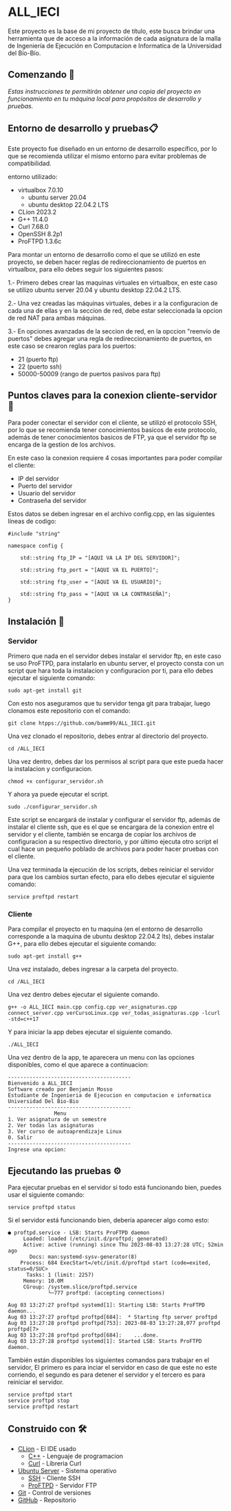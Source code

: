 # ALL_IECI

Este proyecto es la base de mi proyecto de título, este busca brindar una herramienta
que de acceso a la información de cada asignatura de la malla de Ingeniería de Ejecución
en Computacion e Informatica de la Universidad del Bío-Bío.

## Comenzando 🚀

_Estas instrucciones te permitirán obtener una copia del proyecto en funcionamiento en tu
máquina local para propósitos de desarrollo y pruebas._

## Entorno de desarrollo y pruebas📋

Este proyecto fue diseñado en un entorno de desarrollo específico, por lo que se recomienda
utilizar el mismo entorno para evitar problemas de compatibilidad.

entorno utilizado:
* virtualbox 7.0.10
  * ubuntu server 20.04
  * ubuntu desktop 22.04.2 LTS
* CLion 2023.2
* G++ 11.4.0
* Curl 7.68.0
* OpenSSH 8.2p1
* ProFTPD 1.3.6c

Para montar un entorno de desarrollo como el que se utilizó en este proyecto, se deben hacer 
reglas de redireccionamiento de puertos en virtualbox, para ello debes seguir los siguientes pasos:

1.- Primero debes crear las maquinas virtuales en virtualbox, en este caso se utilizo ubuntu server 20.04 
y ubuntu desktop 22.04.2 LTS.

2.- Una vez creadas las máquinas virtuales, debes ir a la configuracion de cada una de ellas y en la seccion de red, 
debe estar seleccionada la opcion de red NAT para ambas máquinas.

3.- En opciones avanzadas de la seccion de red, en la opccion "reenvío de puertos" debes agregar una regla de redireccionamiento
de puertos, en este caso se crearon reglas para los puertos: 

* 21 (puerto ftp)
* 22 (puerto ssh)
* 50000-50009 (rango de puertos pasivos para ftp)

## Puntos claves para la conexion cliente-servidor 🔧

Para poder conectar el servidor con el cliente, se utilizó el protocolo SSH, por lo que
se recomienda tener conocimientos basicos de este protocolo, además de tener conocimientos
basicos de FTP, ya que el servidor ftp se encarga de la gestion de los archivos.

En este caso la conexion requiere 4 cosas importantes para poder compilar el cliente:

* IP del servidor
* Puerto del servidor
* Usuario del servidor
* Contraseña del servidor

Estos datos se deben ingresar en el archivo config.cpp, en las siguientes líneas de codigo:
```
#include "string"

namespace config {
    
    std::string ftp_IP = "[AQUI VA LA IP DEL SERVIDOR]";
    
    std::string ftp_port = "[AQUI VA EL PUERTO]";
    
    std::string ftp_user = "[AQUI VA EL USUARIO]";
    
    std::string ftp_pass = "[AQUI VA LA CONTRASEÑA]";
}
```


## Instalación 🔧
### Servidor

Primero que nada en el servidor debes instalar el servidor ftp, en este caso se uso ProFTPD,
para instalarlo en ubuntu server, el proyecto consta con un script que hara toda la instalacion
y configuracion por ti, para ello debes ejecutar el siguiente comando:
```
sudo apt-get install git
```

Con esto nos aseguramos que tu servidor tenga git para trabajar, luego clonamos este repositorio con el comando:

```
git clone htpps://github.com/bamm99/ALL_IECI.git
```

Una vez clonado el repositorio, debes entrar al directorio del proyecto.

```
cd /ALL_IECI
```

Una vez dentro, debes dar los permisos al script para que este pueda hacer la instalacion y configuracion.

```
chmod +x configurar_servidor.sh
```

Y ahora ya puede ejecutar el script.

``` 
sudo ./configurar_servidor.sh
```

Este script se encargará de instalar y configurar el servidor ftp, además de instalar el 
cliente ssh, que es el que se encargara de la conexion entre el servidor y el cliente, también
se encarga de copiar los archivos de configuracion a su respectivo directorio, y por último ejecuta otro script
el cual hace un pequeño poblado de archivos para poder hacer pruebas con el cliente.

Una vez terminada la ejecución de los scripts, debes reiniciar el servidor para que los 
cambios surtan efecto, para ello debes ejecutar el siguiente comando:

```
service proftpd restart
```

### Cliente
Para compilar el proyecto en tu maquina (en el entorno de desarrollo corresponde a 
la maquina de ubuntu desktop 22.04.2 lts), debes instalar G++, para ello debes
ejecutar el siguiente comando:

``` 
sudo apt-get install g++
```

Una vez instalado, debes ingresar a la carpeta del proyecto.

```
cd /ALL_IECI
```
Una vez dentro debes ejecutar el siguiente comando.
```
g++ -o ALL_IECI main.cpp config.cpp ver_asignaturas.cpp connect_server.cpp verCursoLinux.cpp ver_todas_asignaturas.cpp -lcurl -std=c++17
```
Y para iniciar la app debes ejecutar el siguiente comando.
```
./ALL_IECI
```

Una vez dentro de la app, te aparecera un menu con las opciones disponibles, como el que aparece a continuacion:
```
----------------------------------------
Bienvenido a ALL_IECI
Software creado por Benjamin Mosso
Estudiante de Ingenieria de Ejecucion en computacion e informatica
Universidad Del Bio-Bio
----------------------------------------
               Menu
1. Ver asignatura de un semestre
2. Ver todas las asignaturas
3. Ver curso de autoaprendizaje Linux
0. Salir
----------------------------------------
Ingrese una opcion: 
```

## Ejecutando las pruebas ⚙️
Para ejecutar pruebas en el servidor si todo está funcionando bien, puedes usar el siguiente comando:
```
service proftpd status
```
Si el servidor está funcionando bien, debería aparecer algo como esto:
```
● proftpd.service - LSB: Starts ProFTPD daemon
     Loaded: loaded (/etc/init.d/proftpd; generated)
     Active: active (running) since Thu 2023-08-03 13:27:28 UTC; 52min ago
       Docs: man:systemd-sysv-generator(8)
    Process: 684 ExecStart=/etc/init.d/proftpd start (code=exited, status=0/SUC>
      Tasks: 1 (limit: 2257)
     Memory: 10.0M
     CGroup: /system.slice/proftpd.service
             └─777 proftpd: (accepting connections)

Aug 03 13:27:27 proftpd systemd[1]: Starting LSB: Starts ProFTPD daemon...
Aug 03 13:27:27 proftpd proftpd[684]:  * Starting ftp server proftpd
Aug 03 13:27:28 proftpd proftpd[753]: 2023-08-03 13:27:28,077 proftpd proftpd[7>
Aug 03 13:27:28 proftpd proftpd[684]:    ...done.
Aug 03 13:27:28 proftpd systemd[1]: Started LSB: Starts ProFTPD daemon.
```
También están disponibles los siguientes comandos para trabajar en el servidor, 
El primero es para inciar el servidor en caso de que este no este corriendo, 
el segundo es para detener el servidor y el tercero es para reiniciar el servidor.
```
service proftpd start
service proftpd stop
service proftpd restart
```

## Construido con 🛠️

* [CLion](https://www.jetbrains.com/es-es/clion/) - El IDE usado
  * [C++](https://www.cplusplus.com/) - Lenguaje de programacion
  * [Curl](https://curl.se/) - Libreria Curl
* [Ubuntu Server](https://ubuntu.com/download/server) - Sistema operativo
  * [SSH](https://www.ssh.com/ssh/) - Cliente SSH
  * [ProFTPD](http://www.proftpd.org/) - Servidor FTP
* [Git](https://git-scm.com/) - Control de versiones
* [GitHub](github.com/bamm99/ALL_IECI) - Repositorio

